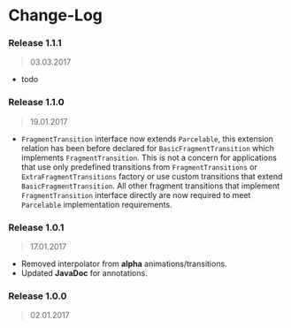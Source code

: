 Change-Log
===============

### Release 1.1.1 ###
> 03.03.2017

- todo

### Release 1.1.0 ###
> 19.01.2017

- `FragmentTransition` interface now extends `Parcelable`, this extension relation has been before
  declared for `BasicFragmentTransition` which implements `FragmentTransition`. This is not a concern
  for applications that use only predefined transitions from `FragmentTransitions` or `ExtraFragmentTransitions`
  factory or use custom transitions that extend `BasicFragmentTransition`. All other fragment transitions
  that implement `FragmentTransition` interface directly are now required to meet `Parcelable`
  implementation requirements.

### Release 1.0.1 ###
> 17.01.2017

- Removed interpolator from **alpha** animations/transitions.
- Updated **JavaDoc** for annotations.

### Release 1.0.0 ###
> 02.01.2017